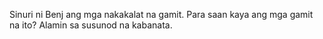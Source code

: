 Sinuri ni Benj ang mga nakakalat na gamit. Para saan kaya ang mga gamit na ito?
Alamin sa susunod na kabanata.
